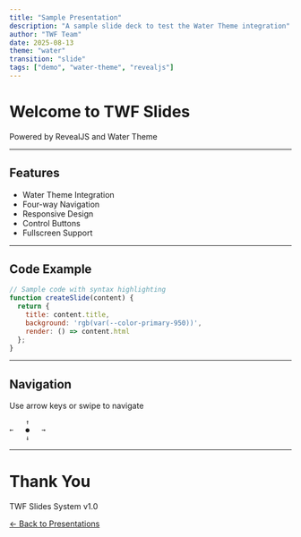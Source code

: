 ```yaml
---
title: "Sample Presentation"
description: "A sample slide deck to test the Water Theme integration"
author: "TWF Team"
date: 2025-08-13
theme: "water"
transition: "slide"
tags: ["demo", "water-theme", "revealjs"]
---
```


# Welcome to TWF Slides

Powered by RevealJS and Water Theme

---

## Features

- Water Theme Integration
- Four-way Navigation  
- Responsive Design
- Control Buttons
- Fullscreen Support

---

## Code Example

```javascript
// Sample code with syntax highlighting
function createSlide(content) {
  return {
    title: content.title,
    background: 'rgb(var(--color-primary-950))',
    render: () => content.html
  };
}
```

---

## Navigation

Use arrow keys or swipe to navigate

```
    ↑
←   ●   →
    ↓
```

---

# Thank You

TWF Slides System v1.0

[← Back to Presentations](/slides/)
